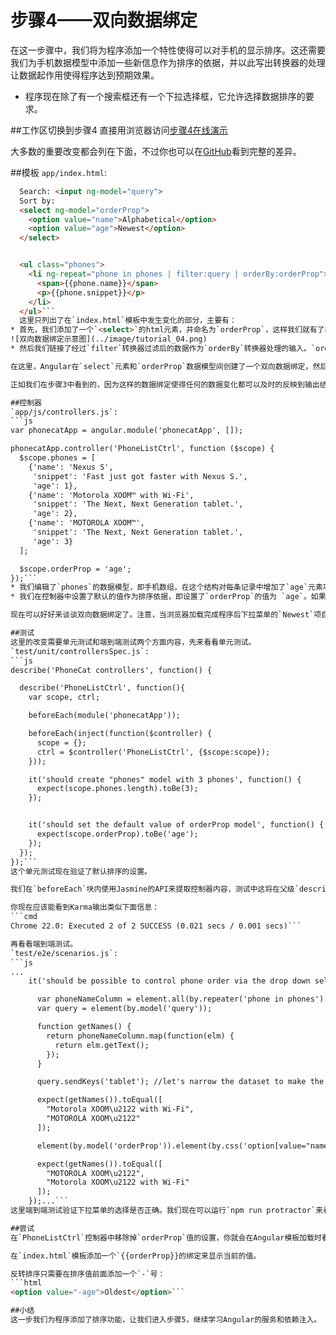 # 步骤4——双向数据绑定

在这一步骤中，我们将为程序添加一个特性使得可以对手机的显示排序。这还需要我们为手机数据模型中添加一些新信息作为排序的依据，并以此写出转换器的处理让数据起作用使得程序达到预期效果。
* 程序现在除了有一个搜索框还有一个下拉选择框，它允许选择数据排序的要求。

##工作区切换到步骤4
直接用浏览器访问[步骤4在线演示](http://angular.github.io/angular-phonecat/step-4/app)

大多数的重要改变都会列在下面，不过你也可以在[GitHub](https://github.com/angular/angular-phonecat/compare/step-3...step-4)看到完整的差异。

##模板
`app/index.html`:
```html
  Search: <input ng-model="query">
  Sort by:
  <select ng-model="orderProp">
    <option value="name">Alphabetical</option>
    <option value="age">Newest</option>
  </select>


  <ul class="phones">
    <li ng-repeat="phone in phones | filter:query | orderBy:orderProp">
      <span>{{phone.name}}</span>
      <p>{{phone.snippet}}</p>
    </li>
  </ul>```
  这里只列出了在`index.html`模板中发生变化的部分，主要有：
* 首先，我们添加了一个`<select>`的html元素，并命名为`orderProp`，这样我们就有了两个排序依据选择了。
![双向数据绑定示意图](../image/tutorial_04.png)
* 然后我们链接了经过`filter`转换器过滤后的数据作为`orderBy`转换器处理的输入。`orderBy`转换器会依据规则对输入的数据（数组）排序，即输出一个排序后的新数据（数组形式）。

在这里，Angular在`select`元素和`orderProp`数据模型间创建了一个双向数据绑定，然后orderProp被用于`orderBy`转换器（过滤器）。

正如我们在步骤3中看到的，因为这样的数据绑定使得任何的数据变化都可以及时的反映到输出结果中（这里是通过下拉菜单对排序条件的改变），而且这一过程中没有特别指定复杂的DOM操作处理（没有专门写这方面的代码）就自动实现了效果，这就是Angular数据绑定的威力所在。

##控制器
`app/js/controllers.js`:
```js
var phonecatApp = angular.module('phonecatApp', []);

phonecatApp.controller('PhoneListCtrl', function ($scope) {
  $scope.phones = [
    {'name': 'Nexus S',
     'snippet': 'Fast just got faster with Nexus S.',
     'age': 1},
    {'name': 'Motorola XOOM™ with Wi-Fi',
     'snippet': 'The Next, Next Generation tablet.',
     'age': 2},
    {'name': 'MOTOROLA XOOM™',
     'snippet': 'The Next, Next Generation tablet.',
     'age': 3}
  ];

  $scope.orderProp = 'age';
});```
* 我们编辑了`phones`的数据模型，即手机数组，在这个结构对每条记录中增加了`age`元素项，其可用于按手机推出时间排序。
* 我们在控制器中设置了默认的值作为排序依据，即设置了`orderProp`的值为 `age`。如果不在这里设置这个值，则`orderBy`转换器（过滤器）是没有初始化的，直到我们在页面下拉菜单中进行了选择为止。

现在可以好好来谈谈双向数据绑定了。注意，当浏览器加载完成程序后下拉菜单的`Newest`项目是被选中的，这就是因为我们在控制器中设置了`orderProp`的排序依据是`age`，所以发生了数据模型向UI的绑定，现在我们在下拉菜单选择`Alphabetically`项，则数据模型马上会自动更新，让手机列表的排序依据要求发生变化，这时的数据绑定方向与前面恰好相反，是UI向数据模型的。

##测试
这里的改变需要单元测试和端到端测试两个方面内容，先来看看单元测试。
`test/unit/controllersSpec.js`:
```js
describe('PhoneCat controllers', function() {

  describe('PhoneListCtrl', function(){
    var scope, ctrl;

    beforeEach(module('phonecatApp'));

    beforeEach(inject(function($controller) {
      scope = {};
      ctrl = $controller('PhoneListCtrl', {$scope:scope});
    }));

    it('should create "phones" model with 3 phones', function() {
      expect(scope.phones.length).toBe(3);
    });


    it('should set the default value of orderProp model', function() {
      expect(scope.orderProp).toBe('age');
    });
  });
});```
这个单元测试现在验证了默认排序的设置。

我们在`beforeEach`块内使用Jasmine的API来提取控制器内容，测试中这将在父级`describe`块内共享相关内容。

你现在应该能看到Karma输出类似下面信息：
```cmd
Chrome 22.0: Executed 2 of 2 SUCCESS (0.021 secs / 0.001 secs)```

再看看端到端测试。
`test/e2e/scenarios.js`:
```js
...
    it('should be possible to control phone order via the drop down select box', function() {

      var phoneNameColumn = element.all(by.repeater('phone in phones').column('{{phone.name}}'));
      var query = element(by.model('query'));

      function getNames() {
        return phoneNameColumn.map(function(elm) {
          return elm.getText();
        });
      }

      query.sendKeys('tablet'); //let's narrow the dataset to make the test assertions shorter

      expect(getNames()).toEqual([
        "Motorola XOOM\u2122 with Wi-Fi",
        "MOTOROLA XOOM\u2122"
      ]);

      element(by.model('orderProp')).element(by.css('option[value="name"]')).click();

      expect(getNames()).toEqual([
        "MOTOROLA XOOM\u2122",
        "Motorola XOOM\u2122 with Wi-Fi"
      ]);
    });...```
这里端到端测试验证下拉菜单的选择是否正确。我们现在可以运行`npm run protractor`来看看运行情况。

##尝试
在`PhoneListCtrl`控制器中移除掉`orderProp`值的设置，你就会在Angular模板加载时看到下拉菜单会有一个"unknown"（显示为空白）项目，而且列表也会以“未排序/原始定义顺序”来排列。

在`index.html`模板添加一个`{{orderProp}}的绑定来显示当前的值。

反转排序只需要在排序值前面添加一个`-`号：
```html
<option value="-age">Oldest</option>```

##小结
这一步我们为程序添加了排序功能，让我们进入步骤5，继续学习Angular的服务和依赖注入。
